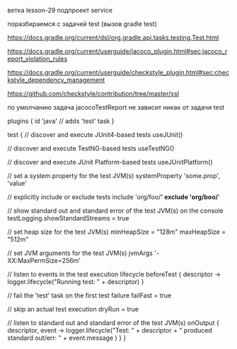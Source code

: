 ветка lesson-29  подпроект service

поразбираемся с задачей test  (вызов gradle test)

https://docs.gradle.org/current/dsl/org.gradle.api.tasks.testing.Test.html

https://docs.gradle.org/current/userguide/jacoco_plugin.html#sec:jacoco_report_violation_rules

https://docs.gradle.org/current/userguide/checkstyle_plugin.html#sec:checkstyle_dependency_management

https://github.com/checkstyle/contribution/tree/master/xsl

по умолчанию задача jacocoTestReport не зависит никак от задачи test

plugins {
id 'java' // adds 'test' task
}

test {
// discover and execute JUnit4-based tests
useJUnit()

// discover and execute TestNG-based tests
useTestNG()

// discover and execute JUnit Platform-based tests
useJUnitPlatform()

// set a system property for the test JVM(s)
systemProperty 'some.prop', 'value'

// explicitly include or exclude tests
include 'org/foo/**'
exclude 'org/boo/**'

// show standard out and standard error of the test JVM(s) on the console
testLogging.showStandardStreams = true

// set heap size for the test JVM(s)
minHeapSize = "128m"
maxHeapSize = "512m"

// set JVM arguments for the test JVM(s)
jvmArgs '-XX:MaxPermSize=256m'

// listen to events in the test execution lifecycle
beforeTest { descriptor ->
logger.lifecycle("Running test: " + descriptor)
}

// fail the 'test' task on the first test failure
failFast = true

// skip an actual test execution
dryRun = true

// listen to standard out and standard error of the test JVM(s)
onOutput { descriptor, event ->
logger.lifecycle("Test: " + descriptor + " produced standard out/err: " + event.message )
}
}
